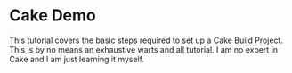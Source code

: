 # Cake Demo

This tutorial covers the basic steps required to set up a Cake Build Project. This is by no means an exhaustive 
warts and all tutorial. I am no expert in Cake and I am just learning it myself.